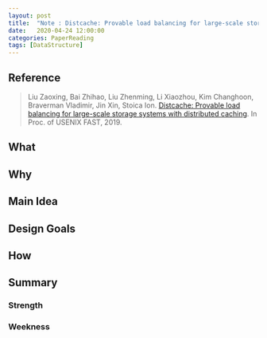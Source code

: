 ```yaml
---
layout: post
title:  "Note : Distcache: Provable load balancing for large-scale storage systems with distributed caching"
date:   2020-04-24 12:00:00
categories: PaperReading
tags: [DataStructure]
---
```


## Reference

> Liu Zaoxing, Bai Zhihao, Liu Zhenming, Li Xiaozhou, Kim Changhoon, Braverman Vladimir, Jin Xin, Stoica Ion. [Distcache: Provable load balancing for large-scale storage systems with distributed caching](https://www.usenix.org/system/files/fast19-liu.pdf). In Proc. of USENIX FAST, 2019.

## What



<!-- more -->

## Why


## Main Idea


## Design Goals


## How


## Summary

### Strength

### Weekness

